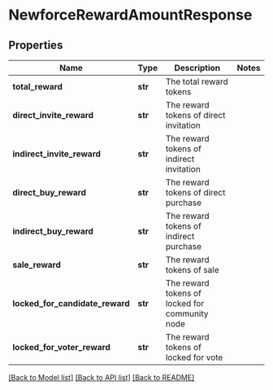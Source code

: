 # NewforceRewardAmountResponse

## Properties
Name | Type | Description | Notes
------------ | ------------- | ------------- | -------------
**total_reward** | **str** | The total reward tokens | 
**direct_invite_reward** | **str** | The reward tokens of direct invitation | 
**indirect_invite_reward** | **str** | The reward tokens of indirect invitation | 
**direct_buy_reward** | **str** | The reward tokens of direct purchase | 
**indirect_buy_reward** | **str** | The reward tokens of indirect purchase | 
**sale_reward** | **str** | The reward tokens of sale | 
**locked_for_candidate_reward** | **str** | The reward tokens of locked for community node | 
**locked_for_voter_reward** | **str** | The reward tokens of locked for vote | 

[[Back to Model list]](../README.md#documentation-for-models) [[Back to API list]](../README.md#documentation-for-api-endpoints) [[Back to README]](../README.md)


